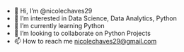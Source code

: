 - 👋 Hi, I’m @nicolechaves29
- 👀 I’m interested in Data Science, Data Analytics, Python
- 🌱 I’m currently learning Python
- 💞️ I’m looking to collaborate on Python Projects
- 📫 How to reach me nicolechaves29@gmail.com

<!---
nicolechaves29/nicolechaves29 is a ✨ special ✨ repository because its `README.md` (this file) appears on your GitHub profile.
You can click the Preview link to take a look at your changes.
--->
